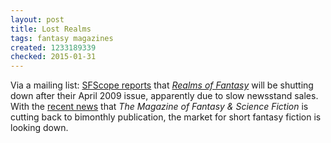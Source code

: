 ```yaml
---
layout: post
title: Lost Realms
tags: fantasy magazines
created: 1233189339
checked: 2015-01-31
---
```


Via a mailing list:  [SFScope reports](http://sfscope.com/2009/01/realms-of-fantasy-closing/) that [*Realms of Fantasy*](http://www.sovhomestead.com/thankyou.htm) will be shutting down after their April 2009 issue, apparently due to slow newsstand sales.  With the [recent news](http://www.tor.com/index.php?option=com_content&view=blog&id=11376) that *The Magazine of Fantasy &amp; Science Fiction* is cutting back to bimonthly publication, the market for short fantasy fiction is looking down.
